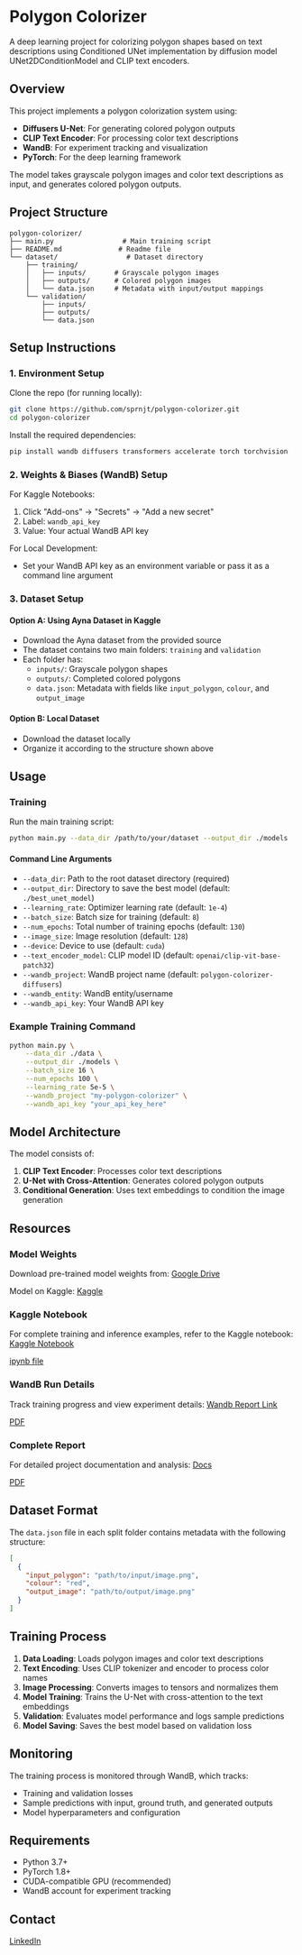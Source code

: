 # Polygon Colorizer

A deep learning project for colorizing polygon shapes based on text descriptions using Conditioned UNet implementation by diffusion model UNet2DConditionModel and CLIP text encoders.

## Overview

This project implements a polygon colorization system using:
- **Diffusers U-Net**: For generating colored polygon outputs
- **CLIP Text Encoder**: For processing color text descriptions
- **WandB**: For experiment tracking and visualization
- **PyTorch**: For the deep learning framework

The model takes grayscale polygon images and color text descriptions as input, and generates colored polygon outputs.

## Project Structure

```
polygon-colorizer/
├── main.py                 # Main training script
├── README.md              # Readme file
└── dataset/                 # Dataset directory
    ├── training/
    │   ├── inputs/       # Grayscale polygon images
    │   ├── outputs/      # Colored polygon images
    │   └── data.json     # Metadata with input/output mappings
    └── validation/
        ├── inputs/
        ├── outputs/
        └── data.json
```

## Setup Instructions

### 1. Environment Setup

Clone the repo (for running locally):

```bash
git clone https://github.com/sprnjt/polygon-colorizer.git
cd polygon-colorizer
```

Install the required dependencies:

```bash
pip install wandb diffusers transformers accelerate torch torchvision
```

### 2. Weights & Biases (WandB) Setup

For Kaggle Notebooks:
1. Click "Add-ons" → "Secrets" → "Add a new secret"
2. Label: `wandb_api_key`
3. Value: Your actual WandB API key

For Local Development:
- Set your WandB API key as an environment variable or pass it as a command line argument

### 3. Dataset Setup

#### Option A: Using Ayna Dataset in Kaggle
- Download the Ayna dataset from the provided source
- The dataset contains two main folders: `training` and `validation`
- Each folder has:
  - `inputs/`: Grayscale polygon shapes
  - `outputs/`: Completed colored polygons
  - `data.json`: Metadata with fields like `input_polygon`, `colour`, and `output_image`

#### Option B: Local Dataset
- Download the dataset locally
- Organize it according to the structure shown above

## Usage

### Training

Run the main training script:

```bash
python main.py --data_dir /path/to/your/dataset --output_dir ./models
```

#### Command Line Arguments

- `--data_dir`: Path to the root dataset directory (required)
- `--output_dir`: Directory to save the best model (default: `./best_unet_model`)
- `--learning_rate`: Optimizer learning rate (default: `1e-4`)
- `--batch_size`: Batch size for training (default: `8`)
- `--num_epochs`: Total number of training epochs (default: `130`)
- `--image_size`: Image resolution (default: `128`)
- `--device`: Device to use (default: `cuda`)
- `--text_encoder_model`: CLIP model ID (default: `openai/clip-vit-base-patch32`)
- `--wandb_project`: WandB project name (default: `polygon-colorizer-diffusers`)
- `--wandb_entity`: WandB entity/username
- `--wandb_api_key`: Your WandB API key

### Example Training Command

```bash
python main.py \
    --data_dir ./data \
    --output_dir ./models \
    --batch_size 16 \
    --num_epochs 100 \
    --learning_rate 5e-5 \
    --wandb_project "my-polygon-colorizer" \
    --wandb_api_key "your_api_key_here"
```

## Model Architecture

The model consists of:
1. **CLIP Text Encoder**: Processes color text descriptions
2. **U-Net with Cross-Attention**: Generates colored polygon outputs
3. **Conditional Generation**: Uses text embeddings to condition the image generation

## Resources

### Model Weights
Download pre-trained model weights from: [Google Drive](https://drive.google.com/drive/folders/1b2Zd0eoi33r4gD7msTQCx89kmqX3VDUR?usp=drive_link)

Model on Kaggle: [Kaggle](https://www.kaggle.com/models/suparnojitsarkar/p-colorizer-model)

### Kaggle Notebook
For complete training and inference examples, refer to the Kaggle notebook: [Kaggle Notebook](https://www.kaggle.com/code/suparnojitsarkar/p-colorizer-final-version)

[ipynb file](https://drive.google.com/file/d/1eZqsozuu4w7xBry3-YxqxtfyCQETT1vP/view?usp=sharing)

### WandB Run Details
Track training progress and view experiment details: [Wandb Report Link](https://api.wandb.ai/links/suparnojit2026-iisc/2v63a4in)

[PDF](https://drive.google.com/file/d/1sBwtDu-HVfrS5zAvOHKDZmn0NN0c8kU8/view?usp=sharing)

### Complete Report
For detailed project documentation and analysis: [Docs](https://docs.google.com/document/d/1N7OuYE1vUVSWzFI4aR0V3RzDNJeeb1BHAjezBm9dCUE/edit?usp=sharing)

[PDF](https://drive.google.com/file/d/17RFKwSh_to91GXDeGuwwNZg5W9XeqfQJ/view?usp=sharing)

## Dataset Format

The `data.json` file in each split folder contains metadata with the following structure:

```json
[
  {
    "input_polygon": "path/to/input/image.png",
    "colour": "red",
    "output_image": "path/to/output/image.png"
  }
]
```

## Training Process

1. **Data Loading**: Loads polygon images and color text descriptions
2. **Text Encoding**: Uses CLIP tokenizer and encoder to process color names
3. **Image Processing**: Converts images to tensors and normalizes them
4. **Model Training**: Trains the U-Net with cross-attention to the text embeddings
5. **Validation**: Evaluates model performance and logs sample predictions
6. **Model Saving**: Saves the best model based on validation loss

## Monitoring

The training process is monitored through WandB, which tracks:
- Training and validation losses
- Sample predictions with input, ground truth, and generated outputs
- Model hyperparameters and configuration

## Requirements

- Python 3.7+
- PyTorch 1.8+
- CUDA-compatible GPU (recommended)
- WandB account for experiment tracking

## Contact

[LinkedIn](https://www.linkedin.com/in/suparnojit)
